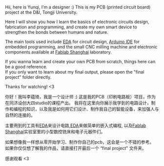 Hii, here is Yunqi, I'm a designer :)
This is my PCB (printed circuit board) project at the D&I, Tongji University.

Here I will show you how I learn the basics of electronic circuits design, fabrication and programming, and create my own smart device to strengthen the bonds between humans and nature.

The main tools used include [EDA](https://pro.lceda.cn/editor) for circuit design, [Arduino IDE](https://www.arduino.cc/en/software) for embedded programming, and the small CNC milling machine and electronic components available at [Fablab Shanghai](https://www.fablabs.io/labs/ShanghaiFablab) laboratory.

If you wanna learn and create your own PCB from scratch, things here can be a good reference. 
<br>If you only want to learn about my final output, please open the "final project" folder directly. 

Thanks for watching! <3



你好！我叫李蕴琦，我是一个设计师 :)
这是我的PCB（印刷电路板）项目，作为在同济设创大四studio的课程产出。
我将在这里向你展示我学到的电路设计，制作和编程的知识，以及我是如何用它们设计、制作我自己的智能设备，来加强人与自然的连接的。

主要用到的工具有[EDA](https://pro.lceda.cn/editor)来设计电路,[EDA](https://pro.lceda.cn/editor)来做简单的嵌入式编程, 以及[Fablab Shanghai](https://www.fablabs.io/labs/ShanghaiFablab)实验室里的小型数控铣床和电子元器件们。

如果想像我一样想从零开始学习、制作你自己的pcb，这会是一个不错的参考。
<br>如果你仅仅想了解我的作品，请直接打开最后一个 “final project" 文件夹。

感谢观看 <3
